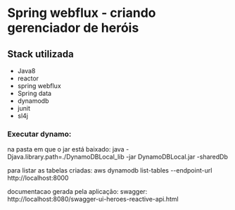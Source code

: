 
# Spring webflux - criando gerenciador de heróis

## Stack utilizada

  * Java8
  * reactor
  * spring webflux
  * Spring data
  * dynamodb
  * junit
  * sl4j
  


### Executar dynamo: 

 na pasta em que o jar está baixado: java -Djava.library.path=./DynamoDBLocal_lib -jar DynamoDBLocal.jar -sharedDb
 
para listar as tabelas criadas:  aws dynamodb list-tables --endpoint-url http://localhost:8000


documentacao gerada pela aplicação: swagger: http://localhost:8080/swagger-ui-heroes-reactive-api.html
